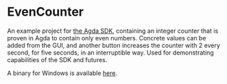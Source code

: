 # EvenCounter

An example project for [the Agda SDK](https://github.com/viktorcsimma/skeleton), containing an integer counter that is proven in Agda to contain only even numbers. Concrete values can be added from the GUI, and another button increases the counter with 2 every second, for five seconds, in an interruptible way. Used for demonstrating capabilities of the SDK and futures.

A binary for Windows is available [here](https://csimmaviktor.web.elte.hu/even-counter_windows.zip).
